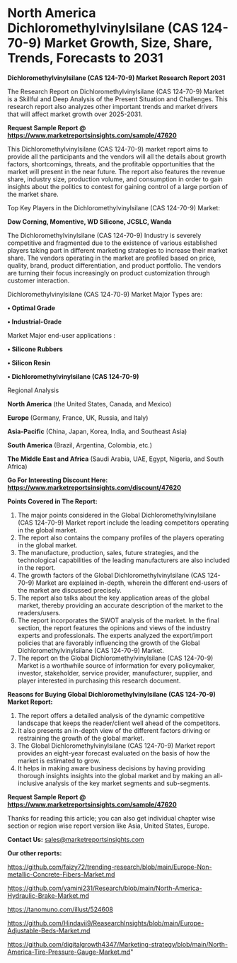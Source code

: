 # North America Dichloromethylvinylsilane (CAS 124-70-9) Market Growth, Size, Share, Trends, Forecasts to 2031

<strong>Dichloromethylvinylsilane (CAS 124-70-9) Market Research Report 2031</strong>

The Research Report on Dichloromethylvinylsilane (CAS 124-70-9) Market is a Skillful and Deep Analysis of the Present Situation and Challenges. This research report also analyzes other important trends and market drivers that will affect market growth over 2025-2031.

<strong>Request Sample Report @ <a href=https://www.marketreportsinsights.com/sample/47620>https://www.marketreportsinsights.com/sample/47620</a></strong>

This Dichloromethylvinylsilane (CAS 124-70-9) market report aims to provide all the participants and the vendors will all the details about growth factors, shortcomings, threats, and the profitable opportunities that the market will present in the near future. The report also features the revenue share, industry size, production volume, and consumption in order to gain insights about the politics to contest for gaining control of a large portion of the market share.

Top Key Players in the Dichloromethylvinylsilane (CAS 124-70-9) Market:

<strong>Dow Corning, Momentive, WD Silicone, JCSLC, Wanda</strong>

The Dichloromethylvinylsilane (CAS 124-70-9) Industry is severely competitive and fragmented due to the existence of various established players taking part in different marketing strategies to increase their market share. The vendors operating in the market are profiled based on price, quality, brand, product differentiation, and product portfolio. The vendors are turning their focus increasingly on product customization through customer interaction.

Dichloromethylvinylsilane (CAS 124-70-9) Market Major Types are:

<strong>•  Optimal Grade

•  Industrial-Grade</strong>

Market Major end-user applications :

<strong>•  Silicone Rubbers

•  Silicon Resin

•  Dichloromethylvinylsilane (CAS 124-70-9)</strong>

Regional Analysis

</u><strong><b>North America</b></strong> (the United States, Canada, and Mexico)

<strong><b>Europe </b></strong>(Germany, France, UK, Russia, and Italy)

<strong><b>Asia-Pacific</b></strong> (China, Japan, Korea, India, and Southeast Asia)

<strong><b>South America</b></strong> (Brazil, Argentina, Colombia, etc.)

<strong><b>The Middle East and Africa</b></strong> (Saudi Arabia, UAE, Egypt, Nigeria, and South Africa)

<strong>Go For Interesting Discount Here: <a href=https://www.marketreportsinsights.com/discount/47620>https://www.marketreportsinsights.com/discount/47620</a></strong>

<strong>Points Covered in The Report:</strong>
<ol>
  <li>The major points considered in the Global Dichloromethylvinylsilane (CAS 124-70-9) Market report include the leading competitors operating in the global market.</li>
  <li>The report also contains the company profiles of the players operating in the global market.</li>
  <li>The manufacture, production, sales, future strategies, and the technological capabilities of the leading manufacturers are also included in the report.</li>
  <li>The growth factors of the Global Dichloromethylvinylsilane (CAS 124-70-9) Market are explained in-depth, wherein the different end-users of the market are discussed precisely.</li>
  <li>The report also talks about the key application areas of the global market, thereby providing an accurate description of the market to the readers/users.</li>
  <li>The report incorporates the SWOT analysis of the market. In the final section, the report features the opinions and views of the industry experts and professionals. The experts analyzed the export/import policies that are favorably influencing the growth of the Global Dichloromethylvinylsilane (CAS 124-70-9) Market.</li>
  <li>The report on the Global Dichloromethylvinylsilane (CAS 124-70-9) Market is a worthwhile source of information for every policymaker, investor, stakeholder, service provider, manufacturer, supplier, and player interested in purchasing this research document.</li>
</ol>
<strong>Reasons for Buying Global Dichloromethylvinylsilane (CAS 124-70-9) Market Report:</strong>

<ol>
  <li>The report offers a detailed analysis of the dynamic competitive landscape that keeps the reader/client well ahead of the competitors.</li>
  <li>It also presents an in-depth view of the different factors driving or restraining the growth of the global market.</li>
  <li>The Global Dichloromethylvinylsilane (CAS 124-70-9) Market report provides an eight-year forecast evaluated on the basis of how the market is estimated to grow.</li>
  <li>It helps in making aware business decisions by having providing thorough insights insights into the global market and by making an all-inclusive analysis of the key market segments and sub-segments.</li>
</ol>
<strong>Request Sample Report @ <a href=https://www.marketreportsinsights.com/sample/47620>https://www.marketreportsinsights.com/sample/47620</a></strong>


Thanks for reading this article; you can also get individual chapter wise section or region wise report version like Asia, United States, Europe.

<strong>Contact Us:</strong>
sales@marketreportsinsights.com

<strong>Our other reports:</strong>

<a href=https://github.com/faizy72/trending-research/blob/main/Europe-Non-metallic-Concrete-Fibers-Market.md>https://github.com/faizy72/trending-research/blob/main/Europe-Non-metallic-Concrete-Fibers-Market.md</a>

<a href=https://github.com/yamini231/Research/blob/main/North-America-Hydraulic-Brake-Market.md>https://github.com/yamini231/Research/blob/main/North-America-Hydraulic-Brake-Market.md</a>

<a href=https://tanomuno.com/illust/524608>https://tanomuno.com/illust/524608</a>

<a href=https://github.com/Hindavii9/ReasearchInsights/blob/main/Europe-Adjustable-Beds-Market.md>https://github.com/Hindavii9/ReasearchInsights/blob/main/Europe-Adjustable-Beds-Market.md</a>

<a href=https://github.com/digitalgrowth4347/Marketing-strategy/blob/main/North-America-Tire-Pressure-Gauge-Market.md>https://github.com/digitalgrowth4347/Marketing-strategy/blob/main/North-America-Tire-Pressure-Gauge-Market.md</a>"
